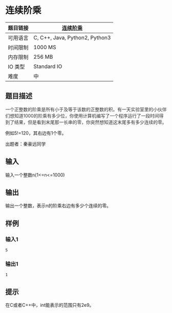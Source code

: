 # 连续阶乘

| 题目链接 | [连续阶乘](http://xmuoj.com/problem/FTCT027) |
| --- | --- |
| 可用语言 | C, C++, Java, Python2, Python3 |
| 时间限制 | 1000 MS |
| 内存限制 | 256 MB |
| IO 类型 | Standard IO |
| 难度 | 中 |

## 题目描述

<p><span style="color: rgb(51, 51, 51);">一个正整数的阶乘是所有小于及等于该数的正整数的积。有一天实验室里的小伙伴们想知道</span><span style="color: rgb(51, 51, 51);">1000</span><span style="color: rgb(51, 51, 51);">的阶乘有多少位，你使用计算机编写了一个程序运行了一段时间得到了结果，但是看到末尾那一长串的零，你突然想知道这末尾多有多少连续的零。</span></p><p>例如5!=120，其右边有1个零。</p><p>出题者：秦豪远同学</p>

## 输入

<p>输入一个整数n(1&lt;=n&lt;=1000)<br /></p>

## 输出

<p>输出一个整数，表示n的阶乘右边有多少个连续的零。<br /></p>

## 样例

### 输入1

```
5
```

### 输出1

```
1
```

## 提示

<p>在C或者C++中，int能表示的范围只有2e9。<br /></p>

